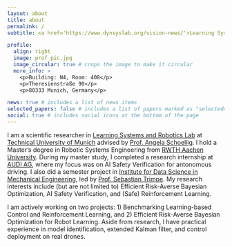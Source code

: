 ```yaml
---
layout: about
title: about
permalink: /
subtitle: <a href='https://www.dynsyslab.org/vision-news/'>Learning Systems and Robotics Lab</a>, TU Munich.

profile:
  align: right
  image: prof_pic.jpg
  image_circular: true # crops the image to make it circular
  more_info: >
    <p>Building: N4, Room: 408</p>
    <p>Theresienstraße 90</p>
    <p>80333 Munich, Germany</p>

news: true # includes a list of news items
selected_papers: false # includes a list of papers marked as "selected={true}"
social: true # includes social icons at the bottom of the page
---
```


I am a scientific researcher in [Learning Systems and Robotics Lab](https://www.dynsyslab.org/vision-news/) at [Technical University of Munich](https://www.tum.de/) advised by [Prof. Angela Schoellig](https://www.dynsyslab.org/prof-angela-schoellig/).  I hold a Master’s degree in Robotic Systems Engineering from [RWTH Aachen University](https://www.rwth-aachen.de/go/id/a/?lidx=1). During my master study, I completed a research internship at [AUDI AG](https://www.audi.com/en/company.html), where my focus was on AI Safety Verification for antonomous driving. I also did a semester project in [Institute for Data Science in Mechanical Engineering](https://www.dsme.rwth-aachen.de/go/id/ibtrg/?lidx=1), led by [Prof. Sebastian Trimpe](https://www.dsme.rwth-aachen.de/cms/DSME/Das-Institut/Team-CMS-Artikel-/~jlolt/Prof-Sebastian-Trimpe). My research interests include (but are not limited to) Efficient Risk-Averse Bayesian Optimization, AI Safety Verification, and (Safe) Reinforcement Learning.

I am actively working on two projects: 1) Benchmarking Learning-based Control and Reinforcement Learning, and 2) Efficient Risk-Averse Bayesian Optimization for Robot Learning. Aside from research, I have practical experience in model identification, extended Kalman filter, and control deployment on real drones. 